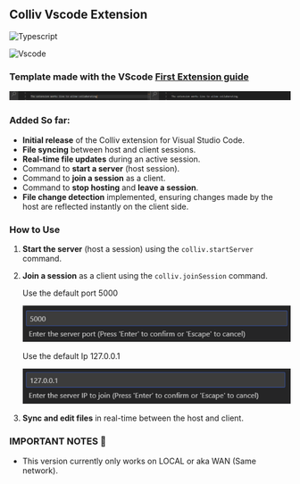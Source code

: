 ## Colliv Vscode Extension
  ![Typescript](https://img.shields.io/badge/TypeScript-3178C6.svg?style=for-the-badge&logo=TypeScript&logoColor=white)

  ![Vscode](https://img.shields.io/badge/VSCodium-2F80ED.svg?style=for-the-badge&logo=VSCodium&logoColor=white)
### Template made with the VScode [First Extension guide](https://code.visualstudio.com/api/get-started/your-first-extension)

  ![Demo Screenshot](https://github.com/Samuel12209/Colliv-Extension/blob/main/Assets/demo_pic.png)
### Added So far:

- **Initial release** of the Colliv extension for Visual Studio Code.
- **File syncing** between host and client sessions.
- **Real-time file updates** during an active session.
- Command to **start a server** (host session).
- Command to **join a session** as a client.
- Command to **stop hosting** and **leave a session**.
- **File change detection** implemented, ensuring changes made by the host are reflected instantly on the client side.

### How to Use
1. **Start the server** (host a session) using the `colliv.startServer` command.
2. **Join a session** as a client using the `colliv.joinSession` command.

   Use the default port 5000

   ![default port](https://github.com/Samuel12209/Colliv-Extension/blob/main/Assets/default_port_demo.png)

   Use the default Ip 127.0.0.1

   ![default_ip](https://github.com/Samuel12209/Colliv-Extension/blob/main/Assets/default_ip_demo.png)
4. **Sync and edit files** in real-time between the host and client.



### IMPORTANT NOTES 📢
- This version currently only works on LOCAL or aka WAN (Same network). 
